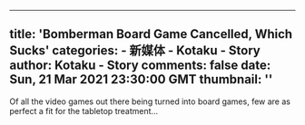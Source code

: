 
---
title: 'Bomberman Board Game Cancelled, Which Sucks'
categories: 
    - 新媒体
    - Kotaku - Story
author: Kotaku - Story
comments: false
date: Sun, 21 Mar 2021 23:30:00 GMT
thumbnail: ''
---

<div>   
Of all the video games out there being turned into board games, few are as perfect a fit for the tabletop treatment…  
</div>
            